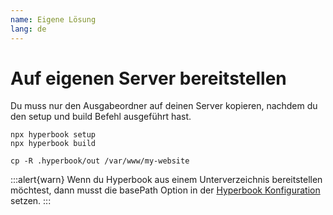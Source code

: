 ```yaml
---
name: Eigene Lösung
lang: de
---
```


# Auf eigenen Server bereitstellen

Du muss nur den Ausgabeordner auf deinen Server kopieren, nachdem du den setup und build Befehl ausgeführt hast.

```
npx hyperbook setup
npx hyperbook build

cp -R .hyperbook/out /var/www/my-website
```

:::alert{warn}
Wenn du Hyperbook aus einem Unterverzeichnis bereitstellen möchtest, dann musst die basePath Option in der [Hyperbook Konfiguration](/configuration/book) setzen.
:::
